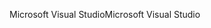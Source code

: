 <span data-ttu-id="d8bd1-101">Microsoft Visual Studio</span><span class="sxs-lookup"><span data-stu-id="d8bd1-101">Microsoft Visual Studio</span></span>